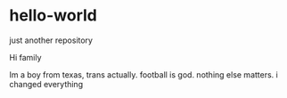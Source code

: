 # hello-world
just another repository

Hi family


Im a boy from texas, trans actually. football is god. nothing else matters. i changed everything

